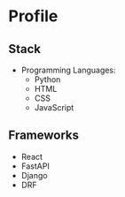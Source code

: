 # Profile

## Stack

- Programming Languages:
  - Python
  - HTML
  - CSS
  - JavaScript

## Frameworks

- React 
- FastAPI 
- Django 
- DRF 
